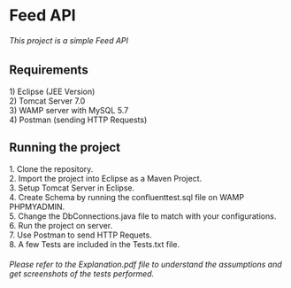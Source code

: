 # Feed API

<h6> This project is a simple Feed API</h6>

<h2>Requirements</h2>
1) Eclipse (JEE Version)</br>
2) Tomcat Server 7.0</br>
3) WAMP server with MySQL 5.7</br>
4) Postman (sending HTTP Requests)</br>

<h2>Running the project</h2>
1. Clone the repository.</br>
2. Import the project into Eclipse as a Maven Project.</br>
3. Setup Tomcat Server in Eclipse.</br>
4. Create Schema by running the confluenttest.sql file on WAMP PHPMYADMIN.</br>
5. Change the DbConnections.java file to match with your configurations.</br>
6. Run the project on server.</br>
7. Use Postman to send HTTP Requets.</br>
8. A few Tests are included in the Tests.txt file.</br>

<h6>Please refer to the Explanation.pdf file to understand the assumptions and get screenshots of the tests performed.</h6>
